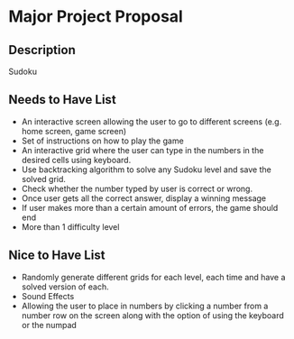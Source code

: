 # Major Project Proposal

## Description
Sudoku

## Needs to Have List
- An interactive screen allowing the user to go to different screens (e.g. home screen, game screen)
- Set of instructions on how to play the game
- An interactive grid where the user can type in the numbers in the desired cells using keyboard.
- Use backtracking algorithm to solve any Sudoku level and save the solved grid. 
- Check whether the number typed by user is correct or wrong.
- Once user gets all the correct answer, display a winning message 
- If user makes more than a certain amount of errors, the game should end
- More than 1 difficulty level


## Nice to Have List
- Randomly generate different grids for each level, each time and have a solved version of each. 
- Sound Effects 
- Allowing the user to place in numbers by clicking a number from a number row on the screen along with the option of using the keyboard or the numpad

  

